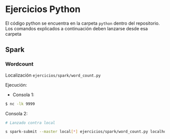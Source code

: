 # Ejercicios Python

El código python se encuentra en la carpeta `python` dentro del repositorio.
Los comandos explicados a continuación deben lanzarse desde esa carpeta 

## Spark

### Wordcount

Localización `ejercicios/spark/word_count.py`

Ejecución: 
* Consola 1:
```bash
$ nc -lk 9999
```

Consola 2: 
```bash
# Lanzado contra local

s spark-submit --master local[*] ejercicios/spark/word_count.py localhost 9999

```